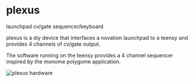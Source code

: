 # plexus
launchpad cv/gate sequencer/keyboard

plexus is a diy device that interfaces a novation launchpad to a teensy and provides 4 channels of cv/gate output.  

The software running on the teensy provides a 4 channel sequencer inspired by the monome polygome application.


![plexus hardware ](https://raw.github.com/widdly/plexus/blob/master/docs/plexus_hardware.jpg)

